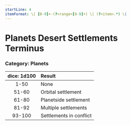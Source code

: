```yaml
---
startLine: 4
itemFormat: \| [0-9]+-(?<range>[0-9]+) \| (?<item>.*) \|
---
```

# Planets Desert Settlements Terminus
### Category: Planets

| dice: 1d100 | Result |
|:----:|:-------|
| 1-50 | None |
| 51-60 | Orbital settlement |
| 61-80 | Planetside settlement |
| 81-92 | Multiple settlements |
| 93-100 | Settlements in conflict |
